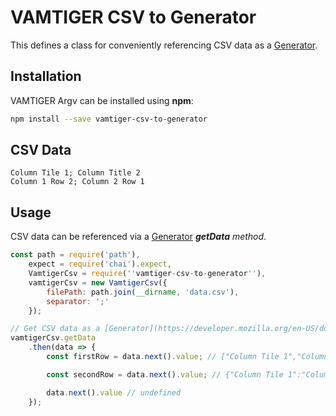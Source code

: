 # VAMTIGER CSV to Generator
This defines a class for conveniently referencing CSV data as a [Generator](https://developer.mozilla.org/en-US/docs/Web/JavaScript/Reference/Statements/function*).

## Installation
VAMTIGER Argv can be installed using **npm**:
```bash
npm install --save vamtiger-csv-to-generator
```

## CSV Data
```
Column Tile 1; Column Title 2
Column 1 Row 2; Column 2 Row 1
```

## Usage
CSV data can be referenced via a [Generator](https://developer.mozilla.org/en-US/docs/Web/JavaScript/Reference/Statements/function*) **_getData_** _method_.
```javascript
const path = require('path'),
    expect = require('chai').expect,
    VamtigerCsv = require(''vamtiger-csv-to-generator''),
    vamtigerCsv = new VamtigerCsv({
        filePath: path.join(__dirname, 'data.csv'),
        separator: ';'
    });

// Get CSV data as a [Generator](https://developer.mozilla.org/en-US/docs/Web/JavaScript/Reference/Statements/function*).
vamtigerCsv.getData
    .then(data => {
        const firstRow = data.next().value; // ["Column Tile 1","Column Title 2"]

        const secondRow = data.next().value; // {"Column Tile 1":"Column 1 Row 2","Column Title 2":"Column 2 Row 1"}

        data.next().value // undefined
    });
```
